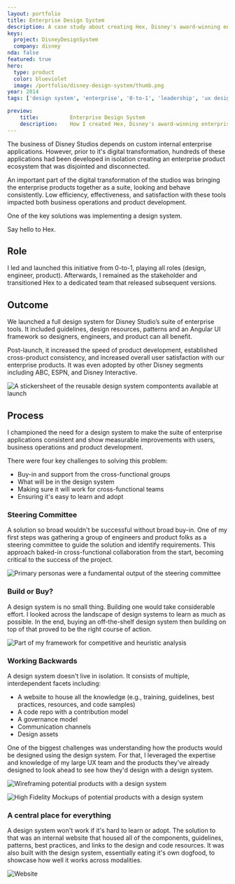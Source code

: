 ```yaml
---
layout: portfolio
title: Enterprise Design System
description: A case study about creating Hex, Disney's award-winning enterprise design system.
keys:
  project: DisneyDesignSystem
  company: disney
nda: false
featured: true
hero:
  type: product
  color: blueviolet
  image: /portfolio/disney-design-system/thumb.png
year: 2014
tags: ['design system', 'enterprise', '0-to-1', 'leadership', 'ux design', 'product management', 'engineering']

preview:
    title:          Enterprise Design System
    description:    How I created Hex, Disney's award-winning enterprise design system.
---
```


The business of Disney Studios depends on custom internal enterprise applications. However, prior to it's digital transformation, hundreds of these applications had been developed in isolation creating an enterprise product ecosystem that was disjointed and disconnected.

An important part of the digital transformation of the studios was bringing the enterprise products together as a suite, looking and behave consistently. Low efficiency, effectiveness, and satisfaction with these tools impacted both business operations and product development.

One of the key solutions was implementing a design system.

Say hello to Hex.

## Role
I led and launched this initiative from 0-to-1, playing all roles (design, engineer, product). Afterwards, I remained as the stakeholder and transitioned Hex to a dedicated team that released subsequent versions.

## Outcome
We launched a full design system for Disney Studio’s suite of enterprise tools. It included guidelines, design resources, patterns and an Angular UI framework so designers, engineers, and product can all benefit.

Post-launch, it increased the speed of product development, established cross-product consistency, and increased overall user satisfaction with our enterprise products. It was even adopted by other Disney segments including ABC, ESPN, and Disney Interactive.

![A stickersheet of the reusable design system compontents available at launch](/portfolio/disney-design-system/components.jpg)

## Process
I championed the need for a design system to make the suite of enterprise applications consistent and show measurable improvements with users, business operations and product development.

There were four key challenges to solving this problem:
- Buy-in and support from the cross-functional groups
- What will be in the design system
- Making sure it will work for cross-functional teams
- Ensuring it's easy to learn and adopt

### Steering Committee
A solution so broad wouldn't be successful without broad buy-in. One of my first steps was gathering a group of engineers and product folks as a steering committee to guide the solution and identify requirements. This approach baked-in cross-functional collaboration from the start, becoming critical to the success of the project.

![Primary personas were a fundamental output of the steering committee](/portfolio/disney-design-system/personas.jpg)

### Build or Buy?
A design system is no small thing. Building one would take considerable effort. I looked across the landscape of design systems to learn as much as possible. In the end, buying an off-the-shelf design system then building on top of that proved to be the right course of action.

![Part of my framework for competitive and heuristic analysis](/portfolio/disney-design-system/comp-analysis.jpg)

### Working Backwards
A design system doesn't live in isolation. It consists of multiple, interdependent facets including:
- A website to house all the knowledge (e.g., training, guidelines, best practices, resources, and code samples)
- A code repo with a contribution model
- A governance model
- Communication channels
- Design assets

One of the biggest challenges was understanding how the products would be designed using the design system. For that, I leveraged the expertise and knowledge of my large UX team and the products they've already designed to look ahead to see how they'd design with a design system.

![Wireframing potential products with a design system](/portfolio/disney-design-system/wires.jpg)

![High Fidelity Mockups of potential products with a design system](/portfolio/disney-design-system/hi-fi.jpg)

### A central place for everything
A design system won't work if it's hard to learn or adopt. The solution to that was an internal website that housed all of the components, guidelines, patterns, best practices, and links to the design and code resources. It was also built with the design system, essentially eating it's own dogfood, to showcase how well it works across modalities.

![Website](/portfolio/disney-design-system/website.jpg)